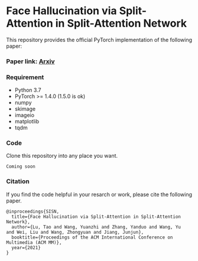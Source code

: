 # Face Hallucination via Split-Attention in Split-Attention Network

This repository provides the official PyTorch implementation of the following paper:

### Paper link: [Arxiv](https://arxiv.org/abs/2010.11575)
### Requirement
* Python 3.7
* PyTorch >= 1.4.0 (1.5.0 is ok)
* numpy
* skimage
* imageio
* matplotlib
* tqdm
### Code
Clone this repository into any place you want.
```
Coming soon
```
### Citation
If you find the code helpful in your resarch or work, please cite the following paper.
```
@inproceedings{SISN,
  title={Face Hallucination via Split-Attention in Split-Attention Network},
  author={Lu, Tao and Wang, Yuanzhi and Zhang, Yanduo and Wang, Yu  and Wei, Liu and Wang, Zhongyuan and Jiang, Junjun},
  booktitle={Proceedings of the ACM International Conference on Multimedia (ACM MM)},
  year={2021}
}
```
